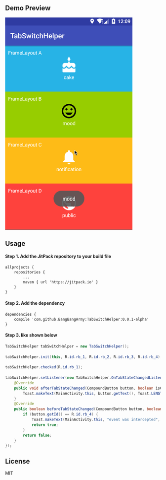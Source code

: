 ## Demo Preview
![](https://raw.githubusercontent.com/BangBangArmy/TabSwitchHelper/master/demo.gif?raw=true)

## Usage
#### Step 1. Add the JitPack repository to your build file
```grovy
allprojects {
	repositories {
		...
		maven { url 'https://jitpack.io' }
	}
}
```

#### Step 2. Add the dependency
```grovy
dependencies {
    compile 'com.github.BangBangArmy:TabSwitchHelper:0.0.1-alpha'
}

```

#### Step 3. like shown below
```java
TabSwitchHelper tabSwitchHelper = new TabSwitchHelper();

tabSwitchHelper.init(this, R.id.rb_1, R.id.rb_2, R.id.rb_3, R.id.rb_4);

tabSwitchHelper.checked(R.id.rb_1);

tabSwitchHelper.setListener(new TabSwitchHelper.OnTabStateChangedListener() {
    @Override
    public void afterTabStateChanged(CompoundButton button, boolean isChecked) {
        Toast.makeText(MainActivity.this, button.getText(), Toast.LENGTH_SHORT).show();
    }
    @Override
    public boolean beforeTabStateChanged(CompoundButton button, boolean isChecked) {
        if (button.getId() == R.id.rb_4) {
            Toast.makeText(MainActivity.this, "event was intercepted", Toast.LENGTH_SHORT).show();
            return true;
        }
        return false;
    }
});
```

## License
MIT